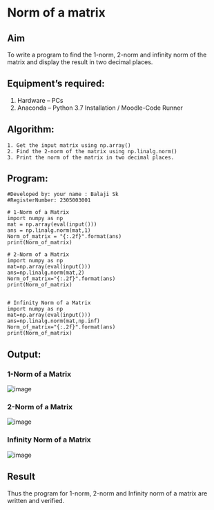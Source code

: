 # Norm of a matrix
## Aim
To write a program to find the 1-norm, 2-norm and infinity norm of the matrix and display the result in two decimal places.
## Equipment’s required:
1.	Hardware – PCs
2.	Anaconda – Python 3.7 Installation / Moodle-Code Runner
## Algorithm:
	1. Get the input matrix using np.array()   
    2. Find the 2-norm of the matrix using np.linalg.norm()
	3. Print the norm of the matrix in two decimal places.
## Program:
```
#Developed by: your name : Balaji Sk
#RegisterNumber: 2305003001

# 1-Norm of a Matrix
import numpy as np
mat = np.array(eval(input()))
ans = np.linalg.norm(mat,1)
Norm_of_matrix = "{:.2f}".format(ans)
print(Norm_of_matrix)

# 2-Norm of a Matrix
import numpy as np
mat=np.array(eval(input()))
ans=np.linalg.norm(mat,2)
Norm_of_matrix="{:.2f}".format(ans)
print(Norm_of_matrix)


# Infinity Norm of a Matrix
import numpy as np
mat=np.array(eval(input()))
ans=np.linalg.norm(mat,np.inf)
Norm_of_matrix="{:.2f}".format(ans)
print(Norm_of_matrix)

```
## Output:
### 1-Norm of a Matrix
![image](https://github.com/adhi2k/Norm-of-a-matrix/assets/145216997/369e99f4-ab87-4818-97dc-e558b5120e56)



### 2-Norm of a Matrix

![image](https://github.com/adhi2k/Norm-of-a-matrix/assets/145216997/09ba9dd2-0f2d-4b24-976c-b6f1f34d1436)

### Infinity Norm of a Matrix
![image](https://github.com/adhi2k/Norm-of-a-matrix/assets/145216997/125f98eb-c36a-42a9-af28-58f51173ef42)


## Result
Thus the program for 1-norm, 2-norm and Infinity norm of a matrix are written and verified.
